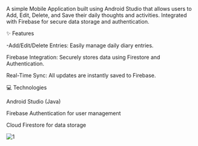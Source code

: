 
A simple Mobile Application built using Android Studio that allows users to Add, Edit, Delete, and Save their daily thoughts and activities. Integrated with Firebase for secure data storage and authentication.

✨ Features

-Add/Edit/Delete Entries: Easily manage daily diary entries.

Firebase Integration: Securely stores data using Firestore and Authentication.

Real-Time Sync: All updates are instantly saved to Firebase.

💻 Technologies

Android Studio (Java)

Firebase Authentication for user management

Cloud Firestore for data storage


![1](https://github.com/user-attachments/assets/de583fbd-5872-4e4f-b97b-7efe4eceed06)



